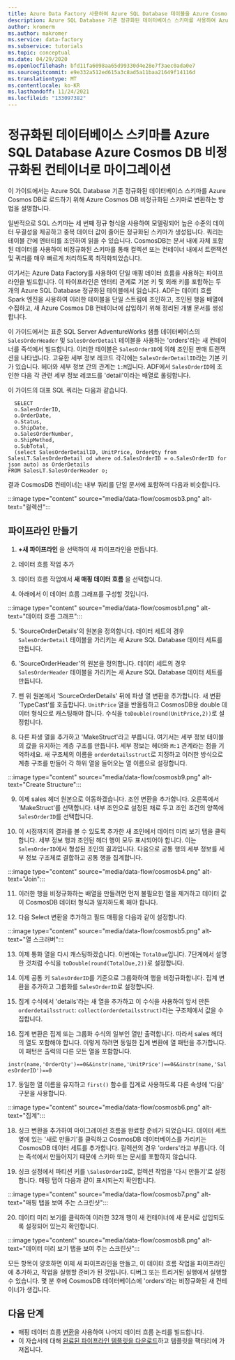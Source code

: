 ```yaml
---
title: Azure Data Factory 사용하여 Azure SQL Database 테이블을 Azure Cosmos DB로 마이그레이션
description: Azure SQL Database 기존 정규화된 데이터베이스 스키마를 사용하여 Azure Data Factory Azure Cosmos DB 비정규화된 컨테이너로 마이그레이션합니다.
author: kromerm
ms.author: makromer
ms.service: data-factory
ms.subservice: tutorials
ms.topic: conceptual
ms.date: 04/29/2020
ms.openlocfilehash: bfd11fa6098aa65d99330d4e28e7f3aec0ada0e7
ms.sourcegitcommit: e9e332a512ed615a3c8ad5a11baa21649f14116d
ms.translationtype: MT
ms.contentlocale: ko-KR
ms.lasthandoff: 11/24/2021
ms.locfileid: "133097382"
---
```

# <a name="migrate-normalized-database-schema-from-azure-sql-database-to-azure-cosmos-db-denormalized-container"></a>정규화된 데이터베이스 스키마를 Azure SQL Database Azure Cosmos DB 비정규화된 컨테이너로 마이그레이션

이 가이드에서는 Azure SQL Database 기존 정규화된 데이터베이스 스키마를 Azure Cosmos DB로 로드하기 위해 Azure Cosmos DB 비정규화된 스키마로 변환하는 방법을 설명합니다.

일반적으로 SQL 스키마는 세 번째 정규 형식을 사용하여 모델링되어 높은 수준의 데이터 무결성을 제공하고 중복 데이터 값이 줄어든 정규화된 스키마가 생성됩니다. 쿼리는 테이블 간에 엔터티를 조인하여 읽을 수 있습니다. CosmosDB는 문서 내에 자체 포함된 데이터를 사용하여 비정규화된 스키마를 통해 컬렉션 또는 컨테이너 내에서 트랜잭션 및 쿼리를 매우 빠르게 처리하도록 최적화되었습니다.

여기서는 Azure Data Factory를 사용하여 단일 매핑 데이터 흐름을 사용하는 파이프라인을 빌드합니다. 이 파이프라인은 엔터티 관계로 기본 키 및 외래 키를 포함하는 두 개의 Azure SQL Database 정규화된 테이블에서 읽습니다. ADF는 데이터 흐름 Spark 엔진을 사용하여 이러한 테이블을 단일 스트림에 조인하고, 조인된 행을 배열에 수집하고, 새 Azure Cosmos DB 컨테이너에 삽입하기 위해 정리된 개별 문서를 생성합니다.

이 가이드에서는 표준 SQL Server AdventureWorks 샘플 데이터베이스의 ```SalesOrderHeader``` 및 ```SalesOrderDetail``` 테이블을 사용하는 'orders'라는 새 컨테이너를 즉석에서 빌드합니다. 이러한 테이블은 ```SalesOrderID```에 의해 조인된 판매 트랜잭션을 나타냅니다. 고유한 세부 정보 레코드 각각에는 ```SalesOrderDetailID```라는 기본 키가 있습니다. 헤더와 세부 정보 간의 관계는 ```1:M```입니다. ADF에서 ```SalesOrderID```에 조인한 다음 각 관련 세부 정보 레코드를 'detail'이라는 배열로 롤링합니다.

이 가이드의 대표 SQL 쿼리는 다음과 같습니다.

```
  SELECT
  o.SalesOrderID,
  o.OrderDate,
  o.Status,
  o.ShipDate,
  o.SalesOrderNumber,
  o.ShipMethod,
  o.SubTotal,
  (select SalesOrderDetailID, UnitPrice, OrderQty from SalesLT.SalesOrderDetail od where od.SalesOrderID = o.SalesOrderID for json auto) as OrderDetails
FROM SalesLT.SalesOrderHeader o;
```

결과 CosmosDB 컨테이너는 내부 쿼리를 단일 문서에 포함하며 다음과 비슷합니다.

:::image type="content" source="media/data-flow/cosmosb3.png" alt-text="컬렉션":::

## <a name="create-a-pipeline"></a>파이프라인 만들기

1. **+새 파이프라인** 을 선택하여 새 파이프라인을 만듭니다.

2. 데이터 흐름 작업 추가

3. 데이터 흐름 작업에서 **새 매핑 데이터 흐름** 을 선택합니다.

4. 아래에서 이 데이터 흐름 그래프를 구성할 것입니다.

:::image type="content" source="media/data-flow/cosmosb1.png" alt-text="데이터 흐름 그래프":::

5. 'SourceOrderDetails'의 원본을 정의합니다. 데이터 세트의 경우 ```SalesOrderDetail``` 테이블을 가리키는 새 Azure SQL Database 데이터 세트를 만듭니다.

6. 'SourceOrderHeader'의 원본을 정의합니다. 데이터 세트의 경우 ```SalesOrderHeader``` 테이블을 가리키는 새 Azure SQL Database 데이터 세트를 만듭니다.

7. 맨 위 원본에서 'SourceOrderDetails' 뒤에 파생 열 변환을 추가합니다. 새 변환 'TypeCast'를 호출합니다. ```UnitPrice``` 열을 반올림하고 CosmosDB용 double 데이터 형식으로 캐스팅해야 합니다. 수식을 ```toDouble(round(UnitPrice,2))```로 설정합니다.

8. 다른 파생 열을 추가하고 'MakeStruct'라고 부릅니다. 여기서는 세부 정보 테이블의 값을 유지하는 계층 구조를 만듭니다. 세부 정보는 헤더와 ```M:1``` 관계라는 점을 기억하세요. 새 구조체의 이름을 ```orderdetailsstruct```로 지정하고 이러한 방식으로 계층 구조를 만들어 각 하위 열을 들어오는 열 이름으로 설정합니다.

:::image type="content" source="media/data-flow/cosmosb9.png" alt-text="Create Structure":::

9. 이제 sales 헤더 원본으로 이동하겠습니다. 조인 변환을 추가합니다. 오른쪽에서 'MakeStruct'를 선택합니다. 내부 조인으로 설정된 채로 두고 조인 조건의 양쪽에 ```SalesOrderID```를 선택합니다.

10. 이 시점까지의 결과를 볼 수 있도록 추가한 새 조인에서 데이터 미리 보기 탭을 클릭합니다. 세부 정보 행과 조인된 헤더 행이 모두 표시되어야 합니다. 이는 ```SalesOrderID```에서 형성된 조인의 결과입니다. 다음으로 공통 행의 세부 정보를 세부 정보 구조체로 결합하고 공통 행을 집계합니다.

:::image type="content" source="media/data-flow/cosmosb4.png" alt-text="Join":::

11. 이러한 행을 비정규화하는 배열을 만들려면 먼저 불필요한 열을 제거하고 데이터 값이 CosmosDB 데이터 형식과 일치하도록 해야 합니다.

12. 다음 Select 변환을 추가하고 필드 매핑을 다음과 같이 설정합니다.

:::image type="content" source="media/data-flow/cosmosb5.png" alt-text="열 스크러버":::

13. 이제 통화 열을 다시 캐스팅하겠습니다. 이번에는 ```TotalDue```입니다. 7단계에서 설명한 것처럼 수식을 ```toDouble(round(TotalDue,2))```로 설정합니다.

14. 이제 공통 키 ```SalesOrderID```를 기준으로 그룹화하여 행을 비정규화합니다. 집계 변환을 추가하고 그룹화를 ```SalesOrderID```로 설정합니다.

15. 집계 수식에서 'details'라는 새 열을 추가하고 이 수식을 사용하여 앞서 만든 ```orderdetailsstruct```: ```collect(orderdetailsstruct)```라는 구조체에서 값을 수집합니다.

16. 집계 변환은 집계 또는 그룹화 수식의 일부인 열만 출력합니다. 따라서 sales 헤더의 열도 포함해야 합니다. 이렇게 하려면 동일한 집계 변환에 열 패턴을 추가합니다. 이 패턴은 출력의 다른 모든 열을 포함합니다.

   `instr(name,'OrderQty')==0&&instr(name,'UnitPrice')==0&&instr(name,'SalesOrderID')==0`

17. 동일한 열 이름을 유지하고 ```first()``` 함수를 집계로 사용하도록 다른 속성에 '다음' 구문을 사용합니다.

:::image type="content" source="media/data-flow/cosmosb6.png" alt-text="집계":::

18. 싱크 변환을 추가하여 마이그레이션 흐름을 완료할 준비가 되었습니다. 데이터 세트 옆에 있는 '새로 만들기'를 클릭하고 CosmosDB 데이터베이스를 가리키는 CosmosDB 데이터 세트를 추가합니다. 컬렉션의 경우 'orders'라고 부릅니다. 이는 즉석에서 만들어지기 때문에 스키마 또는 문서를 포함하지 않습니다.

19. 싱크 설정에서 파티션 키를 ```\SalesOrderID```로, 컬렉션 작업을 '다시 만들기'로 설정합니다. 매핑 탭이 다음과 같이 표시되는지 확인합니다.

:::image type="content" source="media/data-flow/cosmosb7.png" alt-text="매핑 탭을 보여 주는 스크린샷":::

20. 데이터 미리 보기를 클릭하여 이러한 32개 행이 새 컨테이너에 새 문서로 삽입되도록 설정되어 있는지 확인합니다.

:::image type="content" source="media/data-flow/cosmosb8.png" alt-text="데이터 미리 보기 탭을 보여 주는 스크린샷":::

모든 항목이 양호하면 이제 새 파이프라인을 만들고, 이 데이터 흐름 작업을 파이프라인에 추가하고, 작업을 실행할 준비가 된 것입니다. 디버그 또는 트리거된 실행에서 실행할 수 있습니다. 몇 분 후에 CosmosDB 데이터베이스에 'orders'라는 비정규화된 새 컨테이너가 생깁니다.

## <a name="next-steps"></a>다음 단계

* 매핑 데이터 흐름 [변환](concepts-data-flow-overview.md)을 사용하여 나머지 데이터 흐름 논리를 빌드합니다.
* 이 자습서에 대해 [완료된 파이프라인 템플릿을 다운로드](https://github.com/kromerm/adfdataflowdocs/blob/master/sampledata/SQL%20Orders%20to%20CosmosDB.zip)하고 템플릿을 팩터리에 가져옵니다.
